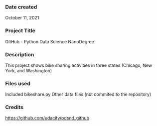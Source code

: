 ### Date created
October 11, 2021

### Project Title
GitHub - Python Data Science NanoDegree

### Description
This project shows bike sharing activities in three states (Chicago, New York, and Washington)

### Files used
Included bikeshare.py
Other data files (not commited to the repository)

### Credits
https://github.com/udacity/pdsnd_github